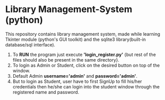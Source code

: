 # Library Management-System (python)
This repository contains library management system, made while learning Tkinter module (python's GUI toolkit) and the sqlite3 library(built-in database/sql interface).


1. To **RUN** the program just execute **'login_register.py'** {but rest of the files should also be present in the same 		   			  directory}.
2. To login as Admin or Student, click on the desired button on top of the window.
3. Default Admin **username='admin'** and **password='admin'**.
4. But to login as Student, user have to first SignUp to fill his/her credentials then he/she can login into the student window 		through the registered name and password.
